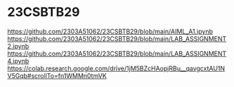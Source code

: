 # 23CSBTB29
https://github.com/2303A51062/23CSBTB29/blob/main/AIML_A1.ipynb
https://github.com/2303A51062/23CSBTB29/blob/main/LAB_ASSIGNMENT2.ipynb
https://github.com/2303A51062/23CSBTB29/blob/main/LAB_ASSIGNMENT4.ipynb
https://colab.research.google.com/drive/1jM5BZcHAopjRBu__qavgcxtAU1NV5Gqb#scrollTo=fn1WMMn0tmVK
